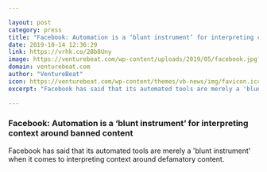 ```yaml
---

layout: post
category: press
title: "Facebook: Automation is a ‘blunt instrument’ for interpreting context around banned content"
date: 2019-10-14 12:36:29
link: https://vrhk.co/2Bb8Uny
image: https://venturebeat.com/wp-content/uploads/2019/05/facebook.jpg?w=1200&strip=all
domain: venturebeat.com
author: "VentureBeat"
icon: https://venturebeat.com/wp-content/themes/vb-news/img/favicon.ico
excerpt: "Facebook has said that its automated tools are merely a 'blunt instrument' when it comes to interpreting context around defamatory content."

---
```


### Facebook: Automation is a ‘blunt instrument’ for interpreting context around banned content

Facebook has said that its automated tools are merely a 'blunt instrument' when it comes to interpreting context around defamatory content.